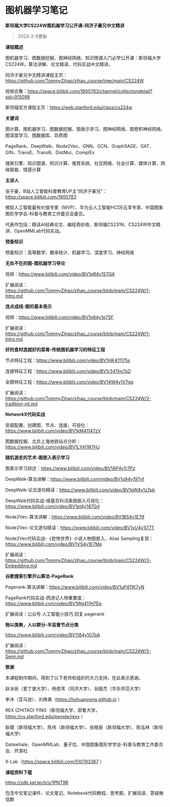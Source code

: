 # 图机器学习笔记

**斯坦福大学CS224W图机器学习公开课-同济子豪兄中文精讲**

> 2023-2-9更新

**课程概述**

图机器学习、图数据挖掘、图神经网络、知识图谱入门必学公开课：斯坦福大学CS224W。算法讲解、论文精读、代码实战中文精讲。

同济子豪兄中文精讲课程主页：https://github.com/TommyZihao/zihao_course/tree/main/CS224W

视频合集：https://space.bilibili.com/1900783/channel/collectiondetail?sid=915098

斯坦福官方课程主页：https://web.stanford.edu/class/cs224w

**关键词**

图计算、图机器学习、图数据挖掘、图表示学习、图神经网络、图卷积神经网络、图深度学习、图数据库、异质图

PageRank、DeepWalk、Node2Vec、GNN、GCN、GraphSAGE、GAT、GIN、TransE、TransR、DistMul、ComplEx

搜索引擎、知识图谱、知识计算、推荐系统、社交网络、社会计算、媒体计算、网络智能、情感计算

**主讲人**

张子豪，B站人工智能科普教育UP主“同济子豪兄”：https://space.bilibili.com/1900783

微软人工智能最有价值专家（MVP）、华为云人工智能HCDE云享专家、中国图象图形学学会-科普与教育工作委员会委员。

代表作包括：精读AI经典论文、编程奇妙夜、斯坦福CS231N、CS224W中文精讲、OpenMMLab代码实战。

**预备知识**

预备知识：高等数学、概率统计、机器学习、深度学习、神经网络

**无处不在的图-图机器学习导论**

视频：https://www.bilibili.com/video/BV1pR4y1S7GA

扩展阅读：https://github.com/TommyZihao/zihao_course/blob/main/CS224W/1-Intro.md

**连点成线-图的基本表示**

视频：https://www.bilibili.com/video/BV1n84y1e7SF

扩展阅读：https://github.com/TommyZihao/zihao_course/blob/main/CS224W/1-Intro.md

**好的食材造就好的菜肴-传统图机器学习的特征工程**

节点特征工程：https://www.bilibili.com/video/BV1HK411175s

连接特征工程：https://www.bilibili.com/video/BV1r3411m7sD

全图特征工程：https://www.bilibili.com/video/BV14W4y1V7gg

扩展阅读：https://github.com/TommyZihao/zihao_course/blob/main/CS224W/2-tradition-ml.md

**NetworkX代码实战**

安装配置、创建图、节点、连接，可视化：https://www.bilibili.com/video/BV1kM41147zV

图数据挖掘、北京上海地铁站点分析：https://www.bilibili.com/video/BV1LY411R7HJ

**随机游走的艺术-图嵌入表示学习**

图表示学习综述：https://www.bilibili.com/video/BV1AP4y1r7Pz

DeepWalk-算法讲解：https://www.bilibili.com/video/BV1o94y197vf

DeepWalk-论文逐句精读：https://www.bilibili.com/video/BV1pW4y1z7pb

DeepWalk代码实战-维基百科词条图嵌入可视化：https://www.bilibili.com/video/BV1et4y187Gd

Node2Vec-算法讲解：https://www.bilibili.com/video/BV1BS4y1E7tf

Node2Vec-论文逐句精读：https://www.bilibili.com/video/BV1vU4y1i77T

Node2Vec代码实战-《悲惨世界》小说人物图嵌入、Alias Sampling复现：https://www.bilibili.com/video/BV1VS4y1E7Me

扩展阅读：https://github.com/TommyZihao/zihao_course/blob/main/CS224W/3-Embedding.md

**谷歌搜索引擎开山算法-PageRank**

Pagerank-算法讲解：https://www.bilibili.com/video/BV1uP411K7yN

PageRank代码实战-西游记人物重要度：https://www.bilibili.com/video/BV1Wg411H7Ep

扩展阅读：公众号 人工智能小技巧 回复 pagerank

**物以类聚，人以群分-半监督节点分类**

https://www.bilibili.com/video/BV1184y1G7pA

扩展阅读：https://github.com/TommyZihao/zihao_course/blob/main/CS224W/5-Semi.md

**致谢**

本课程制作期间，得到了以下老师和组织的大力支持，在此表示感谢。

赵冰辰（爱丁堡大学）、杨思苇（同济大学）、翁振杰（华东师范大学）

李沐（亚马逊）、刘焕勇（https://liuhuanyong.github.io ）

REX (ZHITAO) YING（斯坦福大学、耶鲁大学，https://cs.stanford.edu/people/rexy ）

耿珺（斯坦福大学）、陈伟（斯坦福大学）、张皓辰（斯坦福大学）、陈泓林（斯坦福大学）

Datawhale、OpenMMLab、量子位、中国图象图形学学会-科普与教育工作委员会、开源社

X-Lab（https://space.bilibili.com/510793367 ）

**课程资料下载**

https://zdb.xet.tech/s/1PNT9R

包含中文笔记课件、论文笔记、Notebook代码教程、思考题、扩展阅读、答疑微信群
